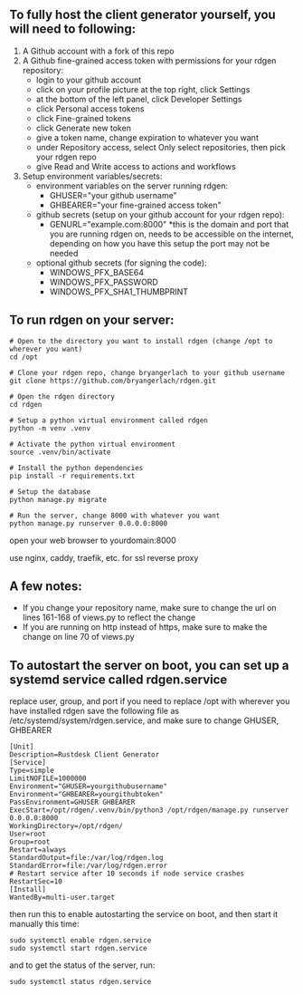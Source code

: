 ## To fully host the client generator yourself, you will need to following:

1. A Github account with a fork of this repo  
2. A Github fine-grained access token with permissions for your rdgen
   repository:
    * login to your github account  
    * click on your profile picture at the top right, click Settings  
    * at the bottom of the left panel, click Developer Settings  
    * click Personal access tokens  
    * click Fine-grained tokens  
    * click Generate new token  
    * give a token name, change expiration to whatever you want  
    * under Repository access, select Only select repositories, then pick your
      rdgen repo  
    * give Read and Write access to actions and workflows  
3. Setup environment variables/secrets:
    * environment variables on the server running rdgen:  
        * GHUSER="your github username"  
        * GHBEARER="your fine-grained access token"  
    * github secrets (setup on your github account for your rdgen repo):  
        * GENURL="example.com:8000"  *this is the domain and port that you are
          running rdgen on, needs to be accessible on the internet, depending
          on how you have this setup the port may not be needed  
    * optional github secrets (for signing the code):  
        * WINDOWS_PFX_BASE64  
        * WINDOWS_PFX_PASSWORD  
        * WINDOWS_PFX_SHA1_THUMBPRINT  

## To run rdgen on your server:  

```
# Open to the directory you want to install rdgen (change /opt to wherever you want)  
cd /opt

# Clone your rdgen repo, change bryangerlach to your github username
git clone https://github.com/bryangerlach/rdgen.git

# Open the rdgen directory
cd rdgen

# Setup a python virtual environment called rdgen
python -m venv .venv

# Activate the python virtual environment 
source .venv/bin/activate

# Install the python dependencies
pip install -r requirements.txt

# Setup the database
python manage.py migrate

# Run the server, change 8000 with whatever you want
python manage.py runserver 0.0.0.0:8000
```

open your web browser to yourdomain:8000

use nginx, caddy, traefik, etc. for ssl reverse proxy

## A few notes:

* If you change your repository name, make sure to change the url on lines
  161-168 of views.py to reflect the change
* If you are running on http instead of https, make sure to make the change on
  line 70 of views.py

## To autostart the server on boot, you can set up a systemd service called rdgen.service

replace user, group, and port if you need to  replace /opt with wherever you
have installed rdgen  save the following file as
/etc/systemd/system/rdgen.service, and make sure to change GHUSER, GHBEARER

```
[Unit]
Description=Rustdesk Client Generator
[Service]
Type=simple
LimitNOFILE=1000000
Environment="GHUSER=yourgithubusername"
Environment="GHBEARER=yourgithubtoken"
PassEnvironment=GHUSER GHBEARER
ExecStart=/opt/rdgen/.venv/bin/python3 /opt/rdgen/manage.py runserver 0.0.0.0:8000
WorkingDirectory=/opt/rdgen/
User=root
Group=root
Restart=always
StandardOutput=file:/var/log/rdgen.log
StandardError=file:/var/log/rdgen.error
# Restart service after 10 seconds if node service crashes
RestartSec=10
[Install]
WantedBy=multi-user.target
```

then run this to enable autostarting the service on boot, and then start it
manually this time:

```
sudo systemctl enable rdgen.service
sudo systemctl start rdgen.service
```
and to get the status of the server, run:
```
sudo systemctl status rdgen.service
```
